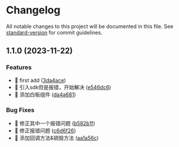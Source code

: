 # Changelog

All notable changes to this project will be documented in this file. See [standard-version](https://github.com/conventional-changelog/standard-version) for commit guidelines.

## 1.1.0 (2023-11-22)


### Features

* 🎸 first add ([3da4ace](https://github.com/ymzcode/baijia-taro/commit/3da4ace0a627b3f5286f73e1e8334ad8072b5a54))
* 🎸 引入sdk但是报错，开始解决 ([e546dc6](https://github.com/ymzcode/baijia-taro/commit/e546dc668cf764fbe1723865f26fe93a4a6980e4))
* 🎸 添加白板组件 ([da4a681](https://github.com/ymzcode/baijia-taro/commit/da4a681a498b540767153ef1394e9f09747c9bc0))


### Bug Fixes

* 🐛 修正其中一个报错问题 ([b582b1f](https://github.com/ymzcode/baijia-taro/commit/b582b1f7a35d9a75ab6f36b10ce92fae3480b967))
* 🐛 修正报错问题 ([c6d6f26](https://github.com/ymzcode/baijia-taro/commit/c6d6f269ea53d37f16feb8fd299f18723964306f))
* 🐛 添加回调方法&销毁方法 ([aa1a56c](https://github.com/ymzcode/baijia-taro/commit/aa1a56c90df0a17d3cb175f818df2379cf0f416e))
